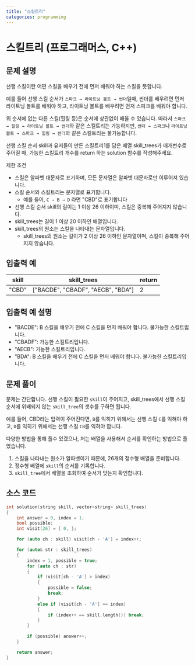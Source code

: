 ```yaml
---
title: "스킬트리"
categories: programming
---
```


# 스킬트리 (프로그래머스, C++)

## 문제 설명

선행 스킬이란 어떤 스킬을 배우기 전에 먼저 배워야 하는 스킬을 뜻합니다.

예를 들어 선행 스킬 순서가 `스파크 → 라이트닝 볼트 → 썬더`일때, 썬더를 배우려면 먼저 라이트닝 볼트를 배워야 하고, 라이트닝 볼트를 배우려면 먼저 스파크를 배워야 합니다.

위 순서에 없는 다른 스킬(힐링 등)은 순서에 상관없이 배울 수 있습니다. 따라서 `스파크 → 힐링 → 라이트닝 볼트 → 썬더`와 같은 스킬트리는 가능하지만, `썬더 → 스파크`나 `라이트닝 볼트 → 스파크 → 힐링 → 썬더`와 같은 스킬트리는 불가능합니다.

선행 스킬 순서 skill과 유저들이 만든 스킬트리1를 담은 배열 skill_trees가 매개변수로 주어질 때, 가능한 스킬트리 개수를 return 하는 solution 함수를 작성해주세요.

제한 조건
  - 스킬은 알파벳 대문자로 표기하며, 모든 문자열은 알파벳 대문자로만 이루어져 있습니다.
  - 스킬 순서와 스킬트리는 문자열로 표기합니다.
    - 예를 들어, `C → B → D` 라면 "CBD"로 표기합니다
  - 선행 스킬 순서 skill의 길이는 1 이상 26 이하이며, 스킬은 중복해 주어지지 않습니다.
  - skill_trees는 길이 1 이상 20 이하인 배열입니다.
  - skill_trees의 원소는 스킬을 나타내는 문자열입니다.
    - skill_trees의 원소는 길이가 2 이상 26 이하인 문자열이며, 스킬이 중복해 주어지지 않습니다.

## 입출력 예
|**skill**|**skill_trees**|**return**|
|--|--|--|
|"CBD"|["BACDE", "CBADF", "AECB", "BDA"]|2|

## 입출력 예 설명

- "BACDE": B 스킬을 배우기 전에 C 스킬을 먼저 배워야 합니다. 불가능한 스킬트립니다.
- "CBADF": 가능한 스킬트리입니다.
- "AECB": 가능한 스킬트리입니다.
- "BDA": B 스킬을 배우기 전에 C 스킬을 먼저 배워야 합니다. 불가능한 스킬트리입니다.

## 문제 풀이

문제는 간단합니다. 선행 스킬이 필요한 `skill`이 주어지고, skill_trees에서 선행 스킬 순서에 위배되지 않는 `skill_tree`의 갯수를 구하면 됩니다.

예를 들어, CBD라는 입력이 주어진다면, `B`를 익히기 위해서는 선행 스킬 `C`를 익혀야 하고, `D`를 익히기 위해서는 선행 스킬 `CB`를 익혀야 합니다.

다양한 방법을 통해 풀수 있겠으나, 저는 배열을 사용해서 순서를 확인하는 방법으로 풀었습니다.

1. 스킬을 나타내는 원소가 알파벳이기 때문에, 26개의 정수형 배열을 준비합니다.
2. 정수형 배열에 `skill`의 순서를 기록합니다.
3. `skill_tree`에서 배열을 조회하여 순서가 맞는지 확인합니다.

## 소스 코드

```cpp
int solution(string skill, vector<string> skill_trees)
{
    int answer = 0, index = 1;
    bool possible;
    int visit[26] = { 0, };

    for (auto ch : skill) visit[ch - 'A'] = index++;

    for (auto& str : skill_trees)
    {
        index = 1, possible = true;
        for (auto ch : str)
        {
            if (visit[ch - 'A'] > index)
            {
                possible = false;
                break;
            }
            else if (visit[ch - 'A'] == index)
            {
                if (index++ == skill.length()) break;
            }
        }

        if (possible) answer++;
    }

    return answer;
}
```
